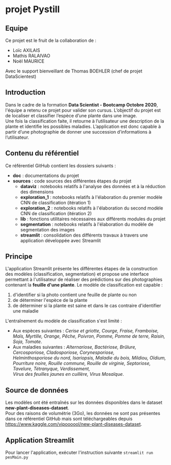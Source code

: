 # projet Pystill
## Equipe
Ce projet est le fruit de la collaboration de :
  * Loïc AXILAIS  
  * Mathis RALAIVAO  
  * Noël MAURICE  

Avec le support bienveillant de Thomas BOEHLER (chef de projet DataScientest)

## Introduction
Dans le cadre de la formation **Data Scientist - Bootcamp Octobre 2020**, l'équipe a retenu ce projet pour valider son cursus. L’objectif du projet est de localiser et classifier l’espèce d’une plante dans une image.     
Une fois la classification faite, il retourne à l’utilisateur une description de la plante et identifie les possibles maladies. L’application est donc capable à partir d’une photographie de donner une succession d’informations à l’utilisateur.

## Contenu du référentiel
Ce référentiel GitHub contient les dossiers suivants :
  * __doc__ : documentations du projet
  * __sources__ : code sources des différentes étapes du projet
    * __dataviz__ : notebooks relatifs à l'analyse des données et à la réduction des dimensions
    * __exploration_1__ : notebooks relatifs à l'élaboration du premier modèle CNN de classification (itération 1)
    * __exploration_2__ : notebooks relatifs à l'élaboration du second modèle CNN de classification (itération 2)
    * __lib__ : fonctions utilitaires nécessaires aux différents modules du projet
    * __segmentation__ : notebooks relatifs à l'élaboration du modèle de segmentation des images
    * __streamlit__ : consolidation des différents travaux à travers une application développée avec Streamlit

## Principe
L'application Streamlit présente les différentes étapes de la construction des modèles (classification, segmentation) et propose une interface permettant à l'utilisateur de réaliser des prédictions sur des photographies contenant la **feuille d'une plante**.
Le modèle de classification est capable :
  1. d'identifier si la photo contient une feuille de plante ou non
  2. de déterminer l'espèce de la plante
  3. de déterminer si la plante est saine et dans le cas contraire d'identifier une maladie

L'entraînement du modèle de classification s'est limité :
  * Aux espèces suivantes : *Cerise et griotte, Courge, Fraise, Framboise, Maïs, Myrtille, Orange, Pêche, Poivron, Pomme, Pomme de terre, Raisin, Soja, Tomate*.
  * Aux maladies suivantes : *Alternariose, Bactériose, Brûlure, Cercosporiose, Cladosporiose, Corynesporiose, Helminthosporiose du nord, Isariopsis, Maladie du bois, Mildiou, Oïdium, Pourriture noire, Rouille commune, Rouille de virginie, Septoriose, Tavelure, Tétranyque, Verdissement, Virus des feuilles jaunes en cuillère, Virus Mosaïque*.

## Source de données
Les modèles ont été entraînés sur les données disponibles dans le dataset **new-plant-diseases-dataset**.  
Pour des raisons de volumétrie (3Go), les données ne sont pas présentes dans ce référentiel GitHub mais sont téléchargeables depuis https://www.kaggle.com/vipoooool/new-plant-diseases-dataset.

## Application Streamlit
Pour lancer l'application, exécuter l'instruction suivante `streamlit run pesMain.py`
